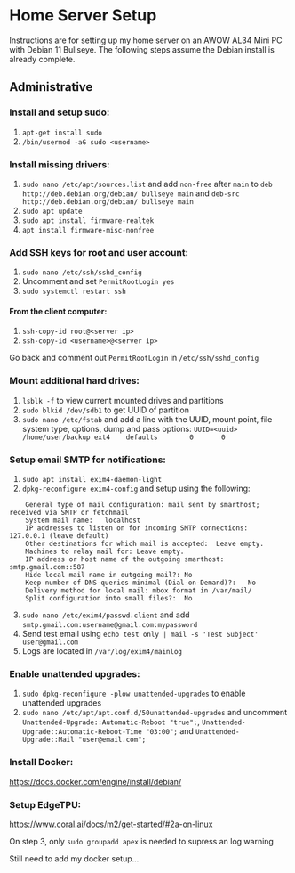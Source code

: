 # Home Server Setup
Instructions are for setting up my home server on an AWOW AL34 Mini PC with Debian 11 Bullseye. The following steps assume the Debian install is already complete.

## Administrative
### Install and setup sudo:
1. `apt-get install sudo`
2. `/bin/usermod -aG sudo <username>`

### Install missing drivers:
1. `sudo nano /etc/apt/sources.list` and add `non-free` after `main` to `deb http://deb.debian.org/debian/ bullseye main` and `deb-src http://deb.debian.org/debian/ bullseye main`
2. `sudo apt update`
3. `sudo apt install firmware-realtek`
4. `apt install firmware-misc-nonfree`

### Add SSH keys for root and user account:
1. `sudo nano /etc/ssh/sshd_config`
2. Uncomment and set `PermitRootLogin yes`
3. `sudo systemctl restart ssh`

#### From the client computer:
1. `ssh-copy-id root@<server ip>`
2. `ssh-copy-id <username>@<server ip>`

Go back and comment out `PermitRootLogin` in `/etc/ssh/sshd_config`

### Mount additional hard drives:
1. `lsblk -f` to view current mounted drives and partitions
2. `sudo blkid /dev/sdb1` to get UUID of partition
3. `sudo nano /etc/fstab` and add a line with the UUID, mount point, file system type, options, dump and pass options: `UUID=<uuid> /home/user/backup ext4    defaults        0       0`

### Setup email SMTP for notifications:
1. `sudo apt install exim4-daemon-light`
2. `dpkg-reconfigure exim4-config` and setup using the following:

````
    General type of mail configuration:	mail sent by smarthost; received via SMTP or fetchmail
    System mail name:	localhost
    IP addresses to listen on for incoming SMTP connections:	127.0.0.1 (leave default)
    Other destinations for which mail is accepted:	Leave empty.
    Machines to relay mail for:	Leave empty.
    IP address or host name of the outgoing smarthost:	smtp.gmail.com::587
    Hide local mail name in outgoing mail?:	No
    Keep number of DNS-queries minimal (Dial-on-Demand)?:	No
    Delivery method for local mail:	mbox format in /var/mail/
    Split configuration into small files?:	No
````

3. `sudo nano /etc/exim4/passwd.client` and add `smtp.gmail.com:username@gmail.com:mypassword`
4. Send test email using `echo test only | mail -s 'Test Subject' user@gmail.com`
5. Logs are located in `/var/log/exim4/mainlog`

### Enable unattended upgrades:
1. `sudo dpkg-reconfigure -plow unattended-upgrades` to enable unattended upgrades
2. `sudo nano /etc/apt/apt.conf.d/50unattended-upgrades` and uncomment `Unattended-Upgrade::Automatic-Reboot "true";`, `Unattended-Upgrade::Automatic-Reboot-Time "03:00";` and `Unattended-Upgrade::Mail "user@email.com";`

### Install Docker:
https://docs.docker.com/engine/install/debian/

### Setup EdgeTPU:
https://www.coral.ai/docs/m2/get-started/#2a-on-linux

On step 3, only `sudo groupadd apex` is needed to supress an log warning



Still need to add my docker setup...
